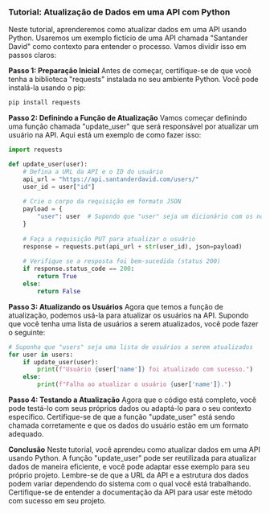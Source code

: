 ### Tutorial: Atualização de Dados em uma API com Python

Neste tutorial, aprenderemos como atualizar dados em uma API usando Python. Usaremos um exemplo fictício de uma API chamada "Santander David" como contexto para entender o processo. Vamos dividir isso em passos claros:

**Passo 1: Preparação Inicial**
Antes de começar, certifique-se de que você tenha a biblioteca "requests" instalada no seu ambiente Python. Você pode instalá-la usando o pip:

```python
pip install requests
```

**Passo 2: Definindo a Função de Atualização**
Vamos começar definindo uma função chamada "update_user" que será responsável por atualizar um usuário na API. Aqui está um exemplo de como fazer isso:

```python
import requests

def update_user(user):
    # Defina a URL da API e o ID do usuário
    api_url = "https://api.santanderdavid.com/users/"
    user_id = user["id"]
    
    # Crie o corpo da requisição em formato JSON
    payload = {
        "user": user  # Supondo que "user" seja um dicionário com os novos dados do usuário
    }
    
    # Faça a requisição PUT para atualizar o usuário
    response = requests.put(api_url + str(user_id), json=payload)
    
    # Verifique se a resposta foi bem-sucedida (status 200)
    if response.status_code == 200:
        return True
    else:
        return False
```

**Passo 3: Atualizando os Usuários**
Agora que temos a função de atualização, podemos usá-la para atualizar os usuários na API. Supondo que você tenha uma lista de usuários a serem atualizados, você pode fazer o seguinte:

```python
# Suponha que "users" seja uma lista de usuários a serem atualizados
for user in users:
    if update_user(user):
        print(f"Usuário {user['name']} foi atualizado com sucesso.")
    else:
        print(f"Falha ao atualizar o usuário {user['name']}.")
```

**Passo 4: Testando a Atualização**
Agora que o código está completo, você pode testá-lo com seus próprios dados ou adaptá-lo para o seu contexto específico. Certifique-se de que a função "update_user" está sendo chamada corretamente e que os dados do usuário estão em um formato adequado.

**Conclusão**
Neste tutorial, você aprendeu como atualizar dados em uma API usando Python. A função "update_user" pode ser reutilizada para atualizar dados de maneira eficiente, e você pode adaptar esse exemplo para seu próprio projeto. Lembre-se de que a URL da API e a estrutura dos dados podem variar dependendo do sistema com o qual você está trabalhando. Certifique-se de entender a documentação da API para usar este método com sucesso em seu projeto.